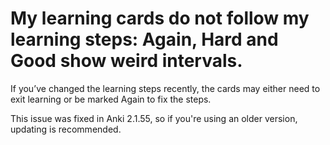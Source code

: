 # My learning cards do not follow my learning steps: Again, Hard and Good show weird intervals.

If you’ve changed the learning steps recently, the cards may either need to exit 
learning or be marked Again to fix the steps. 

This issue was fixed in Anki 2.1.55, so if you're using an older version, updating is recommended. 
